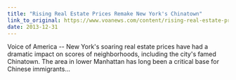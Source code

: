 ```yaml
---
title: "Rising Real Estate Prices Remake New York's Chinatown"
link_to_original: https://www.voanews.com/content/rising-real-estate-prices-remake-new-yorks-chinatown/1820606.html
date: 2013-12-31
---
```

  
Voice of America -- New York's soaring real estate prices have had a dramatic impact on scores of neighborhoods, including the city's famed Chinatown. The area in lower Manhattan has long been a critical base for Chinese immigrants...  



